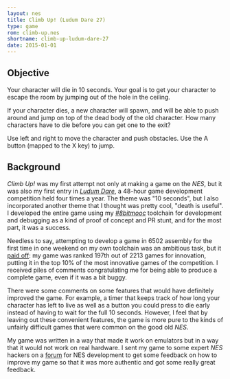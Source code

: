 ```yaml
---
layout: nes
title: Climb Up! (Ludum Dare 27)
type: game
rom: climb-up.nes
shortname: climb-up-ludum-dare-27
date: 2015-01-01
---
```


Objective
---------
Your character will die in 10 seconds. Your goal is to get your character to escape the room by jumping out of the hole in the ceiling.

If your character dies, a new character will spawn, and will be able to push around and jump on top of the dead body of the old character. How many characters have to die before you can get one to the exit?

Use left and right to move the character and push obstacles. Use the A button (mapped to the X key) to jump.


Background
----------
*Climb Up!* was my first attempt not only at making a game on the *NES*, but it was also my first entry in *[Ludum Dare][]*, a 48-hour game development competition held four times a year. The theme was "10 seconds", but I also incorporated another theme that I thought was pretty cool, "death is useful". I developed the entire game using my *[#8bitmooc][]* toolchain for development and debugging as a kind of proof of concept and PR stunt, and for the most part, it was a success.

Needless to say, attempting to develop a game in 6502 assembly for the first time in one weekend on my own toolchain was an ambitious task, but it [paid off][]: my game was ranked 197th out of 2213 games for innovation, putting it in the top 10% of the most innovative games of the competition. I received piles of comments congratulating me for being able to produce a complete game, even if it was a bit buggy.

There were some comments on some features that would have definitely improved the game. For example, a timer that keeps track of how long your character has left to live as well as a button you could press to die early instead of having to wait for the full 10 seconds. However, I feel that by leaving out these convenient features, the game is more pure to the kinds of unfairly difficult games that were common on the good old *NES*.

My game was written in a way that made it work on emulators but in a way that it would not work on real hardware. I sent my game to some expert *NES* hackers on a [forum][] for NES development to get some feedback on how to improve my game so that it was more authentic and got some really great feedback.



[Ludum Dare]: http://ludumdare.com/
[#8bitmooc]: http://github.com/isharacomix/8bitmooc
[paid off]: http://ludumdare.com/compo/ludum-dare-27/?action=preview&uid=23902
[forum]: http://forum.nesdev.com
